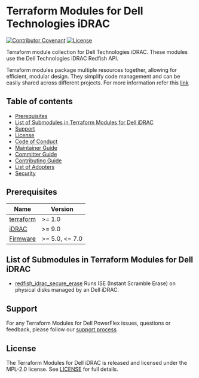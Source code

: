<!--
Copyright (c) 2024 Dell Inc., or its subsidiaries. All Rights Reserved.

Licensed under the Mozilla Public License Version 2.0 (the "License");
you may not use this file except in compliance with the License.
You may obtain a copy of the License at

    http://mozilla.org/MPL/2.0/


Unless required by applicable law or agreed to in writing, software
distributed under the License is distributed on an "AS IS" BASIS,
WITHOUT WARRANTIES OR CONDITIONS OF ANY KIND, either express or implied.
See the License for the specific language governing permissions and
limitations under the License.
-->

# Terraform Modules for Dell Technologies iDRAC

[![Contributor Covenant](https://img.shields.io/badge/Contributor%20Covenant-v2.0%20adopted-ff69b4.svg)](about/CODE_OF_CONDUCT.md)
[![License](https://img.shields.io/badge/License-MPL_2.0-blue.svg)](LICENSE)

Terraform module collection for Dell Technologies iDRAC.
These modules use the Dell Technologies iDRAC Redfish API.

Terraform modules package multiple resources together, allowing for efficient, modular design. They simplify code management and can be easily shared across different projects. For more information refer this [link](https://developer.hashicorp.com/terraform/language/modules) 

## Table of contents

* [Prerequisites](#prerequisites)
* [List of Submodules in Terraform Modules for Dell iDRAC](#list-of-submodules-in-terraform-modules-for-dell-idrac)
* [Support](#support)
* [License](#license)
* [Code of Conduct](https://github.com/dell/dell-terraform-providers/blob/main/docs/CODE_OF_CONDUCT.md)
* [Maintainer Guide](https://github.com/dell/dell-terraform-providers/blob/main/docs/MAINTAINER_GUIDE.md)
* [Committer Guide](https://github.com/dell/dell-terraform-providers/blob/main/docs/COMMITTER_GUIDE.md)
* [Contributing Guide](https://github.com/dell/dell-terraform-providers/blob/main/docs/CONTRIBUTING.md)
* [List of Adopters](https://github.com/dell/dell-terraform-providers/blob/main/docs/ADOPTERS.md)
* [Security](https://github.com/dell/dell-terraform-providers/blob/main/docs/SECURITY.md)

## Prerequisites

| Name | Version |
|------|---------|
| <a name="requirement_terraform"></a> [terraform](#requirement\_terraform) | >= 1.0 |
| <a name="requirement_idrac"></a> [iDRAC](#requirement\_idrac) | >= 9.0 |
| <a name="requirement_idrac_firmware"></a> [Firmware](#requirement\_idrac_firmware) | >= 5.0, <= 7.0 |

## List of Submodules in Terraform Modules for Dell iDRAC
  * [redfish_idrac_secure_erase](modules/redfish_idrac_secure_erase) Runs ISE (Instant Scramble Erase) on physical disks managed by an Dell iDRAC.

## Support
For any Terraform Modules for Dell PowerFlex issues, questions or feedback, please follow our [support process](https://github.com/dell/dell-terraform-providers/blob/main/docs/SUPPORT.md)

## License

The Terraform Modules for Dell iDRAC is released and licensed under the MPL-2.0 license. See [LICENSE](https://github.com/dell/terraform-redfish-modules/tree/main/LICENSE) for full details.

